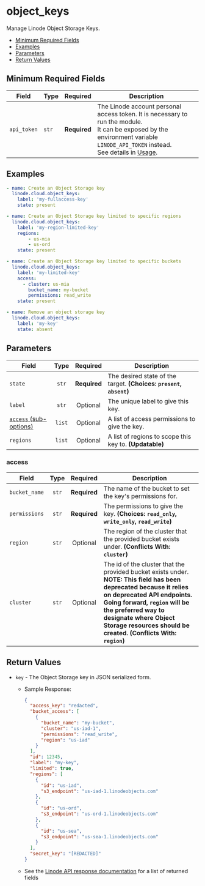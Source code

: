# object_keys

Manage Linode Object Storage Keys.

- [Minimum Required Fields](#minimum-required-fields)
- [Examples](#examples)
- [Parameters](#parameters)
- [Return Values](#return-values)

## Minimum Required Fields
| Field       | Type  | Required     | Description                                                                                                                                                                                                              |
|-------------|-------|--------------|--------------------------------------------------------------------------------------------------------------------------------------------------------------------------------------------------------------------------|
| `api_token` | `str` | **Required** | The Linode account personal access token. It is necessary to run the module. <br/>It can be exposed by the environment variable `LINODE_API_TOKEN` instead. <br/>See details in [Usage](https://github.com/linode/ansible_linode?tab=readme-ov-file#usage). |

## Examples

```yaml
- name: Create an Object Storage key
  linode.cloud.object_keys:
    label: 'my-fullaccess-key'
    state: present
```

```yaml
- name: Create an Object Storage key limited to specific regions
  linode.cloud.object_keys:
    label: 'my-region-limited-key'
    regions:
        - us-mia
        - us-ord
    state: present
```

```yaml
- name: Create an Object Storage key limited to specific buckets
  linode.cloud.object_keys:
    label: 'my-limited-key'
    access:
      - cluster: us-mia
        bucket_name: my-bucket
        permissions: read_write
    state: present
```

```yaml
- name: Remove an object storage key
  linode.cloud.object_keys:
    label: 'my-key'
    state: absent
```


## Parameters

| Field     | Type | Required | Description                                                                  |
|-----------|------|----------|------------------------------------------------------------------------------|
| `state` | <center>`str`</center> | <center>**Required**</center> | The desired state of the target.  **(Choices: `present`, `absent`)** |
| `label` | <center>`str`</center> | <center>Optional</center> | The unique label to give this key.   |
| [`access` (sub-options)](#access) | <center>`list`</center> | <center>Optional</center> | A list of access permissions to give the key.   |
| `regions` | <center>`list`</center> | <center>Optional</center> | A list of regions to scope this key to.  **(Updatable)** |

### access

| Field     | Type | Required | Description                                                                  |
|-----------|------|----------|------------------------------------------------------------------------------|
| `bucket_name` | <center>`str`</center> | <center>**Required**</center> | The name of the bucket to set the key's permissions for.   |
| `permissions` | <center>`str`</center> | <center>**Required**</center> | The permissions to give the key.  **(Choices: `read_only`, `write_only`, `read_write`)** |
| `region` | <center>`str`</center> | <center>Optional</center> | The region of the cluster that the provided bucket exists under.  **(Conflicts With: `cluster`)** |
| `cluster` | <center>`str`</center> | <center>Optional</center> | The id of the cluster that the provided bucket exists under. **NOTE: This field has been deprecated because it relies on deprecated API endpoints. Going forward, `region` will be the preferred way to designate where Object Storage resources should be created.**  **(Conflicts With: `region`)** |

## Return Values

- `key` - The Object Storage key in JSON serialized form.

    - Sample Response:
        ```json
        {
          "access_key": "redacted",
          "bucket_access": [
            {
              "bucket_name": "my-bucket",
              "cluster": "us-iad-1",
              "permissions": "read_write",
              "region": "us-iad"
            }
          ],
          "id": 12345,
          "label": "my-key",
          "limited": true,
          "regions": [
            {
              "id": "us-iad",
              "s3_endpoint": "us-iad-1.linodeobjects.com"
            },
            {
              "id": "us-ord",
              "s3_endpoint": "us-ord-1.linodeobjects.com"
            },
            {
              "id": "us-sea",
              "s3_endpoint": "us-sea-1.linodeobjects.com"
            }
          ],
          "secret_key": "[REDACTED]"
        }
        ```
    - See the [Linode API response documentation](https://techdocs.akamai.com/linode-api/reference/get-object-storage-key) for a list of returned fields


